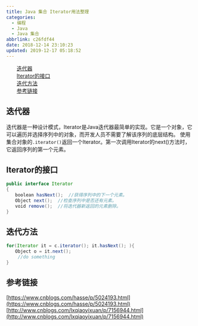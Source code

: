 ```yaml
---
title: Java 集合 Iterator用法整理
categories:
  - 编程
  - Java
  - Java 集合
abbrlink: c26fdf44
date: 2018-12-14 23:10:23
updated: 2019-12-17 05:18:52
---
```

<div id='my_toc'><a href="/blog/c26fdf44/#迭代器" class="header_2">迭代器</a>&nbsp;<br><a href="/blog/c26fdf44/#Iterator的接口" class="header_2">Iterator的接口</a>&nbsp;<br><a href="/blog/c26fdf44/#迭代方法" class="header_2">迭代方法</a>&nbsp;<br><a href="/blog/c26fdf44/#参考链接" class="header_2">参考链接</a>&nbsp;<br></div>
<style>.header_1{margin-left: 1em;}.header_2{margin-left: 2em;}.header_3{margin-left: 3em;}.header_4{margin-left: 4em;}.header_5{margin-left: 5em;}.header_6{margin-left: 6em;}</style>
<!--more-->
<script>if (navigator.platform.search('arm')==-1){document.getElementById('my_toc').style.display = 'none';}var e,p = document.getElementsByTagName('p');while (p.length>0) {e = p[0];e.parentElement.removeChild(e);}</script>

<!--end-->
## 迭代器 ##
迭代器是一种设计模式，Iterator是Java迭代器最简单的实现。它是一个对象，它可以遍历并选择序列中的对象，而开发人员不需要了解该序列的底层结构。
使用集合对象的`.iterator()`返回一个Iterator。第一次调用Iterator的next()方法时，它返回序列的第一个元素。
## Iterator的接口 ##
```java
public interface Iterator 
{  
　　boolean hasNext();  //获得序列中的下一个元素。
　　Object next();  //检查序列中是否还有元素。
　　void remove();  //将迭代器新返回的元素删除。
}  
```
## 迭代方法 ##
```java
for(Iterator it = c.iterator(); it.hasNext(); ){  
　　Object o = it.next();  
　　 //do something  
}  
```
## 参考链接 ##
[https://www.cnblogs.com/hasse/p/5024193.html](https://www.cnblogs.com/hasse/p/5024193.html)
[http://www.cnblogs.com/lxqiaoyixuan/p/7156944.html](http://www.cnblogs.com/lxqiaoyixuan/p/7156944.html)
